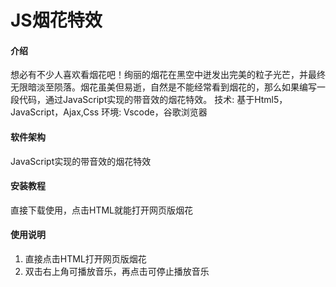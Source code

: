 # JS烟花特效

#### 介绍
想必有不少人喜欢看烟花吧！绚丽的烟花在黑空中迸发出完美的粒子光芒，并最终无限暗淡至陨落。烟花虽美但易逝，自然是不能经常看到烟花的，那么如果编写一段代码，通过JavaScript实现的带音效的烟花特效。
 技术: 基于Html5，JavaScript，Ajax,Css  环境: Vscode，谷歌浏览器

#### 软件架构
JavaScript实现的带音效的烟花特效



#### 安装教程
直接下载使用，点击HTML就能打开网页版烟花

#### 使用说明
1.  直接点击HTML打开网页版烟花
2.  双击右上角可播放音乐，再点击可停止播放音乐